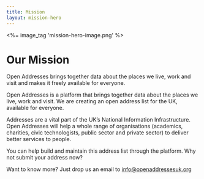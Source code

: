 ```yaml
---
title: Mission
layout: mission-hero
---
```


<div class="content-hero">
	<div class="content-hero-gfx"><%= image_tag 'mission-hero-image.png' %></a></div>
	<div class="content-hero-content">
		<h1>Our Mission</h1>
		<p>Open Addresses brings together data about the places we live, work and visit and makes it freely available for everyone.</p>
	</div>
</div>

Open Addresses is a platform that brings together data about the places we live, work and visit. We are creating an open address list for the UK, available for everyone.

Addresses are a vital part of the UK’s National Information Infrastructure. Open Addresses will help a whole range of organisations (academics, charities, civic technologists, public sector and private sector) to deliver better services to people.

You can help build and maintain this address list through the platform. Why not submit your address now?

Want to know more? Just drop us an email to [info@openaddressesuk.org](mailto:info@openaddressesuk.org)
